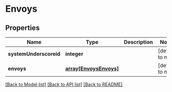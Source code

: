 # Envoys

## Properties
Name | Type | Description | Notes
------------ | ------------- | ------------- | -------------
**systemUnderscoreid** | **integer** |  | [default to null]
**envoys** | [**array[EnvoysEnvoys]**](EnvoysEnvoys.md) |  | [default to null]

[[Back to Model list]](../README.md#documentation-for-models) [[Back to API list]](../README.md#documentation-for-api-endpoints) [[Back to README]](../README.md)


